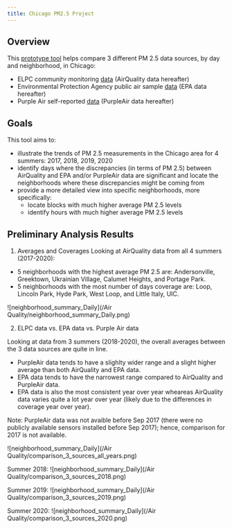 ```yaml
---
title: Chicago PM2.5 Project
---
```


## Overview
This [prototype tool](https://chicago-air-quality.herokuapp.com/) helps compare 3 different PM 2.5 data sources, by day and neighborhood, in Chicago:
- ELPC community monitoring [data](https://airqualitychicago.org/) (AirQuality data hereafter)
- Environmental Protection Agency public air sample [data](https://aqs.epa.gov/aqsweb/documents/data_api.html) (EPA data hereafter)
- Purple Air self-reported [data](https://www2.purpleair.com/) (PurpleAir data hereafter)

## Goals
This tool aims to:
- illustrate the trends of PM 2.5 measurements in the Chicago area for 4 summers: 2017, 2018, 2019, 2020
- identify days where the discrepancies (in terms of PM 2.5) between AirQuality and EPA and/or PurpleAir data are significant and locate the neighborhoods where these discrepancies might be coming from
- provide a more detailed view into specific neighborhoods, more specifically:
  + locate blocks with much higher average PM 2.5 levels
  + identify hours with much higher average PM 2.5 levels

## Preliminary Analysis Results

1. Averages and Coverages
Looking at AirQuality data from all 4 summers (2017-2020):
- 5 neighborhoods with the highest average PM 2.5 are: Andersonville, Greektown, Ukrainian Village, Calumet Heights, and Portage Park.
- 5 neighborhoods with the most number of days coverage are: Loop, Lincoln Park, Hyde Park, West Loop, and Little Italy, UIC. 

![neighborhood_summary_Daily](/Air Quality/neighborhood_summary_Daily.png)

2. ELPC data vs. EPA data vs. Purple Air data

Looking at data from 3 summers (2018-2020), the overall averages between the 3 data sources are quite in line. 
- PurpleAir data tends to have a slighlty wider range and a slight higher average than both AirQuality and EPA data. 
- EPA data tends to have the narrowest range compared to AirQuality and PurpleAir data. 
- EPA data is also the most consistent year over year wheareas AirQuality data varies quite a lot year over year (likely due to the differences in coverage year over year).

Note: PurpleAir data was not avaible before Sep 2017 (there were no publicly available sensors installed before Sep 2017); hence, comparison for 2017 is not available.

![neighborhood_summary_Daily](/Air Quality/comparison_3_sources_all_years.png)


Summer 2018: 
![neighborhood_summary_Daily](/Air Quality/comparison_3_sources_2018.png)

Summer 2019:
![neighborhood_summary_Daily](/Air Quality/comparison_3_sources_2019.png)

Summer 2020: 
![neighborhood_summary_Daily](/Air Quality/comparison_3_sources_2020.png)



